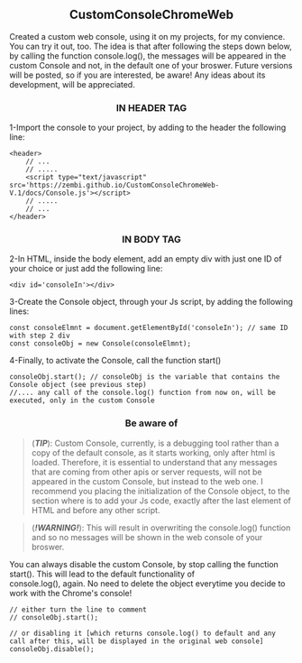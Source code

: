 <h2 align='center'>CustomConsoleChromeWeb</h2>
Created a custom web console, using it on my projects, for my convience. You can try it out, too.
The idea is that after following the steps down below, by calling the function console.log(), the messages will be appeared in the custom Console and not, in the default one of your broswer.
Future versions will be posted, so if you are interested, be aware! Any ideas about its development, will be appreciated.
<br>
<h3 align='center'>IN HEADER TAG</h3>
1-Import the console to your project, by adding to the header the following line:
    
    <header>
        // ...
        // .....
        <script type="text/javascript" src='https://zembi.github.io/CustomConsoleChromeWeb-V.1/docs/Console.js'></script>
        // .....
        // ...
    </header>
    
<h3 align='center'>IN BODY TAG</h3>
2-In HTML, inside the body element, add an empty div with just one ID of your choice or just add the following line:

    <div id='consoleIn'></div>


3-Create the Console object, through your Js script, by adding the following lines:

    const consoleElmnt = document.getElementById('consoleIn'); // same ID with step 2 div
    const consoleObj = new Console(consoleElmnt);


4-Finally, to activate the Console, call the function start()

    consoleObj.start(); // consoleObj is the variable that contains the Console object (see previous step)
    //.... any call of the console.log() function from now on, will be executed, only in the custom Console
    
<h3 align='center'>Be aware of</h3>

> (**_TIP_**): Custom Console, currently, is a debugging tool rather than a copy of the default console, as it starts working, only after html is loaded.
               Therefore, it is essential to understand that any messages that are coming from other apis or server requests, will not be appeared in the
               custom Console, but instead to the web one. I recommend you placing the initialization of the Console object, to the section where is to add
               your Js code, exactly after the last element of HTML and before any other script.

> (**_!WARNING!_**): This will result in overwriting the console.log() function and so no messages will be shown in the web console of your broswer.

You can always disable the custom Console, by stop calling the function start(). This will lead to the default functionality of<br>
console.log(), again. No need to delete the object everytime you decide to work with the Chrome's console!
    
    // either turn the line to comment
    // consoleObj.start();
    
    // or disabling it [which returns console.log() to default and any call after this, will be displayed in the original web console]
    consoleObj.disable();
